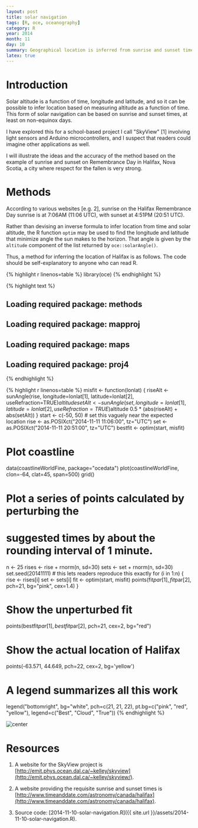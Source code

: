 ```yaml
---
layout: post
title: solar navigation
tags: [R, oce, oceanography]
category: R
year: 2014
month: 11
day: 10
summary: Geographical location is inferred from sunrise and sunset times.
latex: true
---
```


# Introduction

Solar altitude is a function of time, longitude and latitude, and so it can be
possible to infer location based on measuring altitude as a function of time.
This form of solar navigation can be based on sunrise and sunset times, at
least on non-equinox days.

I have explored this for a school-based project I call "SkyView" [1] involving
light sensors and Arduino microcontrollers, and I suspect that readers could
imagine other applications as well.

I will illustrate the ideas and the accuracy of the method based on the example
of sunrise and sunset on Remembrance Day in Halifax, Nova Scotia, a city where
respect for the fallen is very strong.

# Methods

According to various websites [e.g. 2], sunrise on the Halifax Remembrance Day
sunrise is at 7:06AM (11:06 UTC), with sunset at 4:51PM (20:51 UTC).

Rather than devising an inverse formula to infer location from time and solar
altitude, the R function ``optim`` may be used to find the longitude and
latitude that minimize angle the sun makes to the horizon.  That angle is given
by the ``altitude`` component of the list returned by ``oce::solarAngle()``.

Thus, a method for inferring the location of Halifax is as follows.  The code
should be self-explanatory to anyone who can read R.


{% highlight r linenos=table %}
library(oce)
{% endhighlight %}



{% highlight text %}
## Loading required package: methods
## Loading required package: mapproj
## Loading required package: maps
## Loading required package: proj4
{% endhighlight %}



{% highlight r linenos=table %}
misfit <- function(lonlat)
{
    riseAlt <- sunAngle(rise, longitude=lonlat[1], latitude=lonlat[2], useRefraction=TRUE)$altitude
    setAlt <- sunAngle(set, longitude=lonlat[1], latitude=lonlat[2], useRefraction=TRUE)$altitude
    0.5 * (abs(riseAlt) + abs(setAlt))
}
start <- c(-50, 50) # set this vaguely near the expected location
rise <- as.POSIXct("2014-11-11 11:06:00", tz="UTC")
set <- as.POSIXct("2014-11-11 20:51:00", tz="UTC")
bestfit <- optim(start, misfit)

# Plot coastline
data(coastlineWorldFine, package="ocedata")
plot(coastlineWorldFine, clon=-64, clat=45, span=500)
grid()

# Plot a series of points calculated by perturbing the 
# suggested times by about the rounding interval of 1 minute.
n <- 25
rises <- rise + rnorm(n, sd=30)
sets <- set + rnorm(n, sd=30)
set.seed(20141111) # this lets readers reproduce this exactly
for (i in 1:n) {
    rise <- rises[i]
    set <- sets[i]
    fit <- optim(start, misfit)
    points(fit$par[1], fit$par[2], pch=21, bg="pink", cex=1.4)
}
# Show the unperturbed fit
points(bestfit$par[1], bestfit$par[2], pch=21, cex=2, bg="red")
# Show the actual location of Halifax
points(-63.571, 44.649, pch=22, cex=2, bg='yellow')
# A legend summarizes all this work
legend("bottomright", bg="white", 
       pch=c(21, 21, 22), pt.bg=c("pink", "red", "yellow"),
       legend=c("Best", "Cloud", "True"))
{% endhighlight %}

![center](http://dankelley.github.io/figs/2014-11-10-solar-navigation/unnamed-chunk-1.png) 

# Resources

1. A website for the SkyView project is
[http://emit.phys.ocean.dal.ca/~kelley/skyview](http://emit.phys.ocean.dal.ca/~kelley/skyview/).
   
2. A website providing the requisite sunrise and sunset times is
[http://www.timeanddate.com/astronomy/canada/halifax](http://www.timeanddate.com/astronomy/canada/halifax).

3. Source code: [2014-11-10-solar-navigation.R]({{ site.url }}/assets/2014-11-10-solar-navigation.R).

